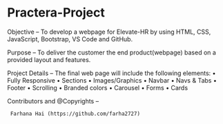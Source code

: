 # Practera-Project

Objective – To develop a webpage for Elevate-HR by using HTML, CSS, JavaScript, Bootstrap, VS Code and GitHub.

Purpose – To deliver the customer the end product(webpage) based on a provided layout and features.

Project Details – The final web page will include the following elements:
•	Fully Responsive
•	Sections
•	Images/Graphics
•	Navbar
•	Navs & Tabs
•	Footer
•	Scrolling
•	Branded colors
•	Carousel
•	Forms
•	Cards

 Contributors and @Copyrights – 
   
     Farhana Hai (https://github.com/farha2727)




